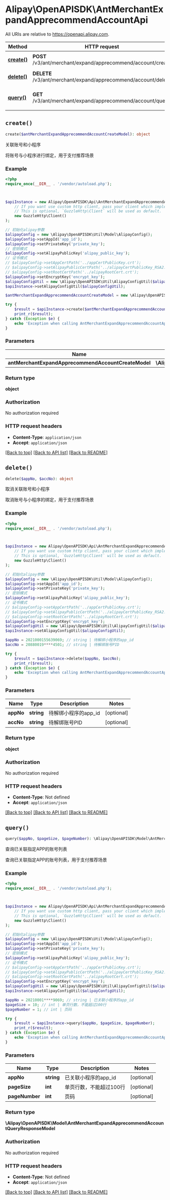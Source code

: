 # Alipay\OpenAPISDK\AntMerchantExpandApprecommendAccountApi

All URIs are relative to https://openapi.alipay.com.

Method | HTTP request | Description
------------- | ------------- | -------------
[**create()**](AntMerchantExpandApprecommendAccountApi.md#create) | **POST** /v3/ant/merchant/expand/apprecommend/account/create | 关联账号和小程序
[**delete()**](AntMerchantExpandApprecommendAccountApi.md#delete) | **DELETE** /v3/ant/merchant/expand/apprecommend/account/delete | 取消关联账号和小程序
[**query()**](AntMerchantExpandApprecommendAccountApi.md#query) | **GET** /v3/ant/merchant/expand/apprecommend/account/query | 查询已关联指定APP的账号列表


## `create()`

```php
create($antMerchantExpandApprecommendAccountCreateModel): object
```

关联账号和小程序

将账号与小程序进行绑定，用于支付推荐场景

### Example

```php
<?php
require_once(__DIR__ . '/vendor/autoload.php');



$apiInstance = new Alipay\OpenAPISDK\Api\AntMerchantExpandApprecommendAccountApi(
    // If you want use custom http client, pass your client which implements `GuzzleHttp\ClientInterface`.
    // This is optional, `GuzzleHttp\Client` will be used as default.
    new GuzzleHttp\Client()
);

// 初始化alipay参数
$alipayConfig = new \Alipay\OpenAPISDK\Util\Model\AlipayConfig();
$alipayConfig->setAppId('app_id');
$alipayConfig->setPrivateKey('private_key');
// 密钥模式
$alipayConfig->setAlipayPublicKey('alipay_public_key');
// 证书模式
// $alipayConfig->setAppCertPath('../appCertPublicKey.crt');
// $alipayConfig->setAlipayPublicCertPath('../alipayCertPublicKey_RSA2.crt');
// $alipayConfig->setRootCertPath('../alipayRootCert.crt');
$alipayConfig->setEncryptKey('encrypt_key');
$alipayConfigUtil = new \Alipay\OpenAPISDK\Util\AlipayConfigUtil($alipayConfig);
$apiInstance->setAlipayConfigUtil($alipayConfigUtil);

$antMerchantExpandApprecommendAccountCreateModel = new \Alipay\OpenAPISDK\Model\AntMerchantExpandApprecommendAccountCreateModel(); // \Alipay\OpenAPISDK\Model\AntMerchantExpandApprecommendAccountCreateModel

try {
    $result = $apiInstance->create($antMerchantExpandApprecommendAccountCreateModel);
    print_r($result);
} catch (Exception $e) {
    echo 'Exception when calling AntMerchantExpandApprecommendAccountApi->create: ', $e->getMessage(), PHP_EOL;
}
```

### Parameters

Name | Type | Description  | Notes
------------- | ------------- | ------------- | -------------
 **antMerchantExpandApprecommendAccountCreateModel** | **\Alipay\OpenAPISDK\Model\AntMerchantExpandApprecommendAccountCreateModel**|  | [optional]

### Return type

**object**

### Authorization

No authorization required

### HTTP request headers

- **Content-Type**: `application/json`
- **Accept**: `application/json`

[[Back to top]](#) [[Back to API list]](../../README.md#api-endpoints)
[[Back to README]](../../README.md)

## `delete()`

```php
delete($appNo, $accNo): object
```

取消关联账号和小程序

取消账号与小程序的绑定，用于支付推荐场景

### Example

```php
<?php
require_once(__DIR__ . '/vendor/autoload.php');



$apiInstance = new Alipay\OpenAPISDK\Api\AntMerchantExpandApprecommendAccountApi(
    // If you want use custom http client, pass your client which implements `GuzzleHttp\ClientInterface`.
    // This is optional, `GuzzleHttp\Client` will be used as default.
    new GuzzleHttp\Client()
);

// 初始化alipay参数
$alipayConfig = new \Alipay\OpenAPISDK\Util\Model\AlipayConfig();
$alipayConfig->setAppId('app_id');
$alipayConfig->setPrivateKey('private_key');
// 密钥模式
$alipayConfig->setAlipayPublicKey('alipay_public_key');
// 证书模式
// $alipayConfig->setAppCertPath('../appCertPublicKey.crt');
// $alipayConfig->setAlipayPublicCertPath('../alipayCertPublicKey_RSA2.crt');
// $alipayConfig->setRootCertPath('../alipayRootCert.crt');
$alipayConfig->setEncryptKey('encrypt_key');
$alipayConfigUtil = new \Alipay\OpenAPISDK\Util\AlipayConfigUtil($alipayConfig);
$apiInstance->setAlipayConfigUtil($alipayConfigUtil);

$appNo = 2021000155639069; // string | 待解绑小程序的app_id
$accNo = 20880019****4501; // string | 待解绑账号PID

try {
    $result = $apiInstance->delete($appNo, $accNo);
    print_r($result);
} catch (Exception $e) {
    echo 'Exception when calling AntMerchantExpandApprecommendAccountApi->delete: ', $e->getMessage(), PHP_EOL;
}
```

### Parameters

Name | Type | Description  | Notes
------------- | ------------- | ------------- | -------------
 **appNo** | **string**| 待解绑小程序的app_id | [optional]
 **accNo** | **string**| 待解绑账号PID | [optional]

### Return type

**object**

### Authorization

No authorization required

### HTTP request headers

- **Content-Type**: Not defined
- **Accept**: `application/json`

[[Back to top]](#) [[Back to API list]](../../README.md#api-endpoints)
[[Back to README]](../../README.md)

## `query()`

```php
query($appNo, $pageSize, $pageNumber): \Alipay\OpenAPISDK\Model\AntMerchantExpandApprecommendAccountQueryResponseModel
```

查询已关联指定APP的账号列表

查询已关联指定APP的账号列表，用于支付推荐场景

### Example

```php
<?php
require_once(__DIR__ . '/vendor/autoload.php');



$apiInstance = new Alipay\OpenAPISDK\Api\AntMerchantExpandApprecommendAccountApi(
    // If you want use custom http client, pass your client which implements `GuzzleHttp\ClientInterface`.
    // This is optional, `GuzzleHttp\Client` will be used as default.
    new GuzzleHttp\Client()
);

// 初始化alipay参数
$alipayConfig = new \Alipay\OpenAPISDK\Util\Model\AlipayConfig();
$alipayConfig->setAppId('app_id');
$alipayConfig->setPrivateKey('private_key');
// 密钥模式
$alipayConfig->setAlipayPublicKey('alipay_public_key');
// 证书模式
// $alipayConfig->setAppCertPath('../appCertPublicKey.crt');
// $alipayConfig->setAlipayPublicCertPath('../alipayCertPublicKey_RSA2.crt');
// $alipayConfig->setRootCertPath('../alipayRootCert.crt');
$alipayConfig->setEncryptKey('encrypt_key');
$alipayConfigUtil = new \Alipay\OpenAPISDK\Util\AlipayConfigUtil($alipayConfig);
$apiInstance->setAlipayConfigUtil($alipayConfigUtil);

$appNo = 20210001****9069; // string | 已关联小程序的app_id
$pageSize = 10; // int | 单页行数，不能超过100行
$pageNumber = 1; // int | 页码

try {
    $result = $apiInstance->query($appNo, $pageSize, $pageNumber);
    print_r($result);
} catch (Exception $e) {
    echo 'Exception when calling AntMerchantExpandApprecommendAccountApi->query: ', $e->getMessage(), PHP_EOL;
}
```

### Parameters

Name | Type | Description  | Notes
------------- | ------------- | ------------- | -------------
 **appNo** | **string**| 已关联小程序的app_id | [optional]
 **pageSize** | **int**| 单页行数，不能超过100行 | [optional]
 **pageNumber** | **int**| 页码 | [optional]

### Return type

**\Alipay\OpenAPISDK\Model\AntMerchantExpandApprecommendAccountQueryResponseModel**

### Authorization

No authorization required

### HTTP request headers

- **Content-Type**: Not defined
- **Accept**: `application/json`

[[Back to top]](#) [[Back to API list]](../../README.md#api-endpoints)
[[Back to README]](../../README.md)
